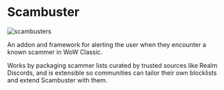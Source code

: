 # Scambuster

![scambusters](https://user-images.githubusercontent.com/52763122/212459976-355a11cb-6a9f-40fa-bb5c-06c7da505a75.png)

An addon and framework for alerting the user when they encounter a known scammer in WoW Classic.

Works by packaging scammer lists curated by trusted sources like Realm Discords, and is extensible so communities can tailor their own blocklists and extend Scambuster with them.
